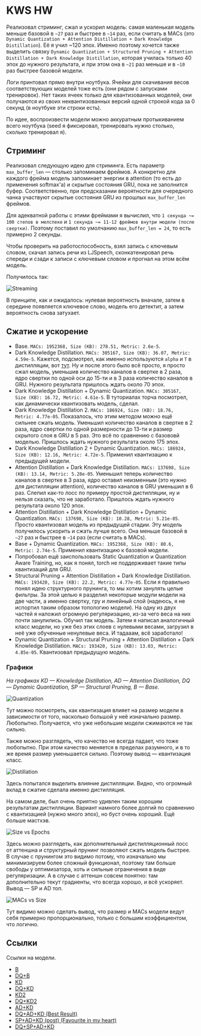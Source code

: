# KWS HW

Реализовал стриминг, сжал и ускорил модель: самая маленькая модель меньше базовой в `~27` раз и быстрее в `~14` раз, если считать в MACs
(это `Dynamic Quantization + Attention Distillation + Dark Knowledge Distillation`). Её я учил ~120 эпох. Именно поэтому хочется также выделить связку `Dynamic Quantization + Structured Pruning + Attention Distillation + Dark Knowledge Distillation`, которая училась только 40 эпох до нужного результата, и при этом она в `~21` раз меньше и в `~10` раз быстрее базовой модели.

Логи принтовал прямо внутри ноутбука. Ячейки для скачивания весов соответствующих моделей тоже есть (они рядом с запусками тренировок). Нет таких ячеек только для квантизованных моделей, они получаются из своих неквантизованных версий одной строкой кода за 0 секунд (в ноутбуке эти строки есть).

По идее, воспроизвести модели можно аккуратным протыкиванием всего ноутбука (seed я фиксировал, тренировать нужно столько, сколько тренировал я).

## Стриминг

Реализовал следующую идею для стриминга. Есть параметр `max_buffer_len` — столько запоминаем фреймов. А конкретно для каждого фрейма модель
запоминает энергии в attention (то есть до применения softmax'а) и скрытые состояния GRU, пока не заполнится буфер. Соответственно,
при предсказании вероятности для очередного чанка участвуют скрытые состояния GRU из прошлых `max_buffer_len` фреймов.

Для адекватной работы с этими фреймами я вычислил, что `1 секунда ~= 100 степов в мелспеке` и `1 секунда ~= 11-12 фреймов внутри модели (после свертки)`.
Поэтому поставил по умолчанию `max_buffer_len = 24`, то есть примерно 2 секунды.

Чтобы проверить на работоспособность, взял запись с ключевым словом, скачал запись речи из LJSpeech, сконкатенировал речь спереди и сзади к записи с ключевым словом
и прогнал на этом всём модель.

Получилось так:

![Streaming](https://github.com/erasedwalt/kws-hw/blob/main/pictures/streaming.png)

В принципе, как и ожидалось: нулевая вероятность вначале, затем в середине появляется ключевое слово, модель его детектит, а затем вероятность снова затухает.

## Сжатие и ускорение

- Base. `MACs: 1952368, Size (KB): 278.51, Metric: 2.6e-5`.
- Dark Knowledge Distillation. `MACs: 305167, Size (KB): 36.07, Metric: 4.59e-5`. Кажется, подсмотрел, как именно используются `alpha` и `T` в дистилляции, вот [тут](https://github.com/peterliht/knowledge-distillation-pytorch/tree/master). Ну и после этого было всё просто, я просто сжал модель, уменьшив количество каналов в свертке в 2 раза, ядро свертки по одной оси до 15-ти и в 3 раза количество каналов в GRU. Нужного результата пришлось ждать около 70 эпох.
- Dark Knowledge Distillation + Dynamic Quantization. `MACs: 305167, Size (KB): 16.72, Metric: 4.61e-5`. В туториалах торча посмотрел, как динамически квантизовать модель, сделал.
- Dark Knowledge Distillation 2. `MACs: 186924, Size (KB): 18.76, Metric: 4.77e-05`. Показалось, что этим методом можно ещё сильнее сжать модель. Уменьшил количество каналов в свертке в 2 раза, ядро свертки по одной размерности до 13-ти и размер скрытого слоя в GRU в 5 раз. Это всё по сравнению с базововй моделью. Пришлось ждать нужного результата около 175 эпох.
- Dark Knowledge Distillation 2 + Dynamic Quantization. `MACs: 186924, Size (KB): 12.16, Metric: 4.72e-5`. Применил квантизацию к предыдущей модели.
- Attention Distillation + Dark Knowledge Distillation. `MACs: 137698, Size (KB): 13.14, Metric: 5.28e-05`. Уменьшил теперь количество каналов в свертке в 3 раза, ядро оставил неизменным (это нужно для дистилляции attention), количество каналов в GRU уменьшил в 6 раз. Слепил как-то лосс по примеру простой дистилляции, ну и нельзя сказать, что не заработало. Пришлось ждать нужного результата около 120 эпох.
- Attention Distillation + Dark Knowledge Distillation + Dynamic Quantization. `MACs: 137698, Size (KB): 10.28, Metric: 5.21e-05`. Просто квантизовал модель из предыдущей стадии. Эту модель получилось ускорить и сжать лучше всего. Она меньше базовой в `~27` раз и быстрее в `~14` раз (если считать в MACs).
- Base + Dynamic Quantization. `MACs: 1952368, Size (KB): 80.6, Metric: 2.74e-5`. Применил квантизацию к базовой модели.
- Попробовал ещё заиспользовать Static Quantization и Quantization Aware Training, но, как я понял, torch не поддерживает такие типы квантизаций для GRU.
- Structural Pruning + Attention Distillation + Dark Knowledge Distillation. `MACs: 193420, Size (KB): 22.2, Metric: 4.77e-05`. Если я правильно понял идею структурного прунинга, то мы хотим занулять целые фильтры. За этой целью я разделил некоторые модули модели на две части, а именно свертку, гру и линейный слой (надеюсь, я не испортил таким образом топологию модели). На одну из двух частей я наложил огромную регуляризацию, из-за чего веса на них почти занулились. Обучил так модель. Затем я написал аналогичный класс модели, но уже без этих слоев с нулевыми весами, загрузил в неё уже обученные ненулевые веса. И тадааам, всё заработало!
- Dynamic Quantization + Structural Pruning + Attention Distillation + Dark Knowledge Distillation. `MACs: 193420, Size (KB): 13.03, Metric: 4.85e-05`. Квантизовал предыдущую модель.

### Графики

_На графиках KD — Knowledge Distillation, AD — Attention Distillation, DQ — Dynamic Quantization, SP — Structural Pruning, B — Base._

![Quantization](https://github.com/erasedwalt/kws-hw/blob/main/pictures/quantization.png)

Тут можно посмотреть, как квантизация влияет на размер модели в зависимости от того, насколько большой у неё изначально размер. Любопытно. Получается, что уже небольшие модели сжимаются не так сильно.

Также можно разглядеть, что качество не всегда падает, что тоже любопытно. При этом качество меняется в пределах разумного, и в то же время размер уменьшается сильно. Поэтому вывод — квантизация класс.

![Distillation](https://github.com/erasedwalt/kws-hw/blob/main/pictures/distillation.png)

Здесь попытался выделить влияние дистилляции. Видно, что огромный вклад в сжатие сделала именно дистилляция.

На самом деле, был очень приятно удивлен таким хорошим результатам дистилляции. Вариант намного более долгий по сравнению с квантизацией (нужно много эпох), но буст очень хороший. Ещё больше мастхэв.

![Size vs Epochs](https://github.com/erasedwalt/kws-hw/blob/main/pictures/size%20vs%20epochs.png)

Здесь можно разглядеть, как дополнительный дистилляционный лосс от аттеншна и структурный прунинг позволяют сжать модель быстрее. В случае с прунингом это видимо потому, что изначально мы минимизируем более сложный функционал, поэтому там больше свободы у оптимизатора, хоть и сильные ограничения в виде регуляризации. А в случае с аттеншн совсем понятно: там дополнительно текут градиенты, что всегда хорошо, и всё ускоряет. Вывод — SP и AD топ.

![MACs vs Size](https://github.com/erasedwalt/kws-hw/blob/main/pictures/size%20vs%20macs.png)

Тут видимо можно сделать вывод, что размер и MACs модели ведут себя примерно пропорционально, только с большим коэффициентом, что логично.

## Ссылки

Ссылки на модели.

- [B](https://drive.google.com/file/d/12FHzJRLIWxq5bQFa9IDOEuqFfkz1q5Ic/view?usp=sharing)
- [DQ+B](https://drive.google.com/file/d/1-CnggSb4h6iNamOHsAWdIn8dZCwdBDOW/view?usp=sharing)
- [KD](https://drive.google.com/file/d/1-02tWOG3fwVjWRU_qthLXCWtUKqUhJtT/view?usp=sharing)
- [DQ+KD](https://drive.google.com/file/d/1-DdVoVKouoejeREM93MbHjHGast_Sn0a/view?usp=sharing)
- [KD2](https://drive.google.com/file/d/1-1DHkuwd8_NlNB4SOH7lcz12LANwCQ-K/view?usp=sharing)
- [DQ+KD2](https://drive.google.com/file/d/1-4wzaS5IuUokdFaRV2mDqws9fXj2C3Ce/view?usp=sharing)
- [AD+KD](https://drive.google.com/file/d/1xVPynAedL4JYmniC_YSpccWyeJtDKUxG/view?usp=sharing)
- [DQ+AD+KD (Best Result)](https://drive.google.com/file/d/1-1Hs45mFNO8pHjI2Ge8m8T_fwmgzMZ23/view?usp=sharing)
- [SP+AD+KD (post) (Favourite in my heart)](https://drive.google.com/file/d/1-6cscMhyPT71J73ToGrz4ahAVxJXtYID/view?usp=sharing)
- [DQ+SP+AD+KD](https://drive.google.com/file/d/1-C7vXNvEumdktsIpYGbnIASjiymvYgQ6/view?usp=sharing)
